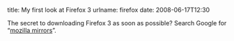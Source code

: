 title: My first look at Firefox 3
urlname: firefox
date: 2008-06-17T12:30

The secret to downloading Firefox 3 as soon as possible? Search Google for &ldquo;[mozilla mirrors](http://www.google.com/search?q=mozilla+mirrors)&rdquo;.